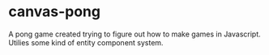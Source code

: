 canvas-pong
===========

A pong game created trying to figure out how to make games in Javascript. Utilies some kind of entity component system.
